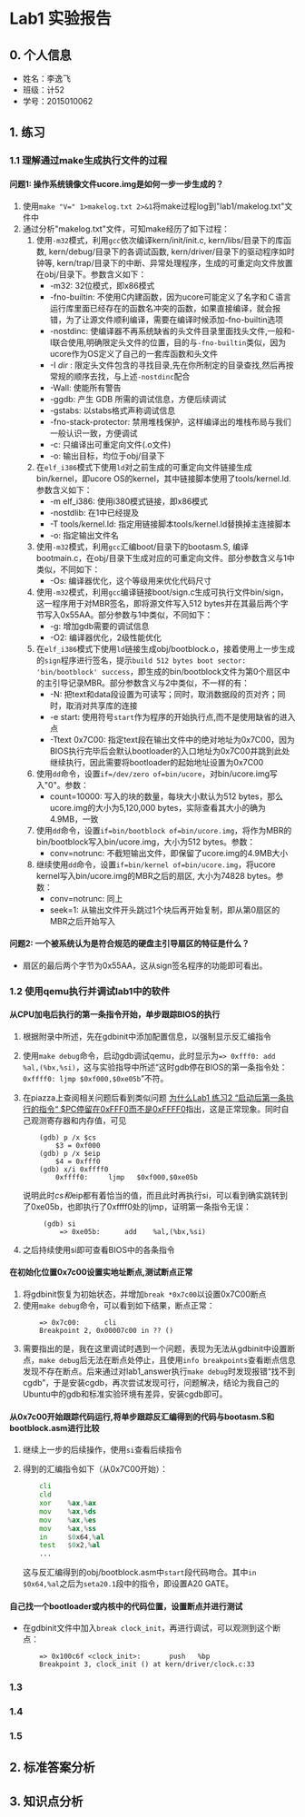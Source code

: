 # Lab1 实验报告

## 0. 个人信息
- 姓名：李逸飞
- 班级：计52
- 学号：2015010062

## 1. 练习

### 1.1 理解通过make生成执行文件的过程
#### 问题1: 操作系统镜像文件ucore.img是如何一步一步生成的？
1. 使用`make "V=" 1>makelog.txt 2>&1`将make过程log到"lab1/makelog.txt"文件中
2. 通过分析"makelog.txt"文件，可知make经历了如下过程：
    1. 使用`-m32`模式，利用`gcc`依次编译kern/init/init.c, kern/libs/目录下的库函数, kern/debug/目录下的各调试函数, kern/driver/目录下的驱动程序如时钟等, kern/trap/目录下的中断、异常处理程序，生成的可重定向文件放置在obj/目录下。参数含义如下：
        - -m32: 32位模式，即x86模式
        - -fno-builtin: 不使用C内建函数，因为ucore可能定义了名字和Ｃ语言运行库里面已经存在的函数名冲突的函数，如果直接编译，就会报错，为了让源文件顺利编译，需要在编译时候添加-fno-builtin选项
        - -nostdinc: 使编译器不再系统缺省的头文件目录里面找头文件,一般和-I联合使用,明确限定头文件的位置，目的与`-fno-builtin`类似，因为ucore作为OS定义了自己的一套库函数和头文件
        - -I _dir_ : 限定头文件包含的寻找目录,先在你所制定的目录查找,然后再按常规的顺序去找，与上述`-nostdinc`配合
        - -Wall: 使能所有警告
        - -ggdb: 产生 GDB 所需的调试信息，方便后续调试
        - -gstabs: 以stabs格式声称调试信息
        - -fno-stack-protector: 禁用堆栈保护，这样编译出的堆栈布局与我们一般认识一致，方便调试
        - -c: 只编译出可重定向文件(.o文件)
        - -o: 输出目标，均位于obj/目录下
    2. 在`elf_i386`模式下使用`ld`对之前生成的可重定向文件链接生成bin/kernel，即ucore OS的kernel，其中链接脚本使用了tools/kernel.ld.参数含义如下：
        - -m elf_i386: 使用i380模式链接，即x86模式
        - -nostdlib: 在1中已经提及
        - -T tools/kernel.ld: 指定用链接脚本tools/kernel.ld替换掉主连接脚本
        - -o: 指定输出文件名
    3. 使用`-m32`模式，利用`gcc`汇编boot/目录下的bootasm.S, 编译bootmain.c，在obj/目录下生成对应的可重定向文件。部分参数含义与1中类似，不同如下：
        - -Os: 编译器优化，这个等级用来优化代码尺寸
    4. 使用`-m32`模式，利用`gcc`编译链接boot/sign.c生成可执行文件bin/sign，这一程序用于对MBR签名，即将源文件写入512 bytes并在其最后两个字节写入0x55AA。部分参数与1中类似，不同如下：
        - -g: 增加gdb需要的调试信息
        - -O2: 编译器优化，2级性能优化
    5. 在`elf_i386`模式下使用`ld`链接生成obj/bootblock.o，接着使用上一步生成的`sign`程序进行签名，提示`build 512 bytes boot sector: 'bin/bootblock' success`，即生成的bin/bootblock文件为第0个扇区中的主引导记录MBR。部分参数含义与2中类似，不一样的有：
        - -N: 把text和data段设置为可读写；同时，取消数据段的页对齐；同时，取消对共享库的连接
        - -e start: 使用符号`start`作为程序的开始执行点,而不是使用缺省的进入点
        - -Ttext 0x7C00: 指定text段在输出文件中的绝对地址为0x7C00，因为BIOS执行完毕后会默认bootloader的入口地址为0x7C00并跳到此处继续执行，因此需要将bootloader的起始地址设置为0x7C00
    6. 使用`dd`命令，设置`if=/dev/zero of=bin/ucore`，对bin/ucore.img写入"0"。参数：
        - count=10000: 写入的块的数量，每块大小默认为512 bytes，那么ucore.img的大小为5,120,000 bytes，实际查看其大小的确为4.9MB，一致
    7. 使用`dd`命令，设置`if=bin/bootblock of=bin/ucore.img`，将作为MBR的bin/bootblock写入bin/ucore.img，大小为512 bytes。参数：
        - conv=notrunc: 不截短输出文件，即保留了ucore.img的4.9MB大小
    8. 继续使用`dd`命令，设置`if=bin/kernel of=bin/ucore.img`，将ucore kernel写入bin/ucore.img的MBR之后的扇区, 大小为74828 bytes。参数：
        - conv=notrunc: 同上
        - seek=1: 从输出文件开头跳过1个块后再开始复制，即从第0扇区的MBR之后开始写入

#### 问题2: 一个被系统认为是符合规范的硬盘主引导扇区的特征是什么？

- 扇区的最后两个字节为0x55AA，这从sign签名程序的功能即可看出。

### 1.2 使用qemu执行并调试lab1中的软件

#### 从CPU加电后执行的第一条指令开始，单步跟踪BIOS的执行
1. 根据附录中所述，先在gdbinit中添加配置信息，以强制显示反汇编指令
2. 使用`make debug`命令，启动gdb调试qemu，此时显示为`=> 0xfff0: add %al,(%bx,%si)`，这与实验指导中所述“这时gdb停在BIOS的第一条指令处：`0xffff0: ljmp $0xf000,$0xe05b`”不符。
3. 在piazza上查阅相关问题后看到类似问题
[为什么Lab1 练习2 “启动后第一条执行的指令“ $PC停留在0xFFF0而不是0xFFFF0](https://piazza.com/class/i5j09fnsl7k5x0?cid=991)指出，这是正常现象。同时自己观测寄存器和内存值，可见

    ```gdb
        (gdb) p /x $cs
            $3 = 0xf000
        (gdb) p /x $eip
            $4 = 0xfff0
        (gdb) x/i 0xffff0
            0xffff0:     ljmp   $0xf000,$0xe05b
   ```
   说明此时$cs和$eip都有着恰当的值，而且此时再执行si，可以看到确实跳转到了0xe05b，也即执行了0xffff0处的ljmp，证明第一条指令无误：
   ```gdb
        (gdb) si
            => 0xe05b:      add    %al,(%bx,%si)
    ```
4. 之后持续使用si即可查看BIOS中的各条指令

#### 在初始化位置0x7c00设置实地址断点,测试断点正常

1. 将gdbinit恢复为初始状态，并增加`break *0x7c00`以设置0x7C00断点
2. 使用`make debug`命令，可以看到如下结果，断点正常：
    ```
        => 0x7c00:      cli
        Breakpoint 2, 0x00007c00 in ?? ()
    ```
3. 需要指出的是，我在这里调试时遇到一个问题，表现为无法从gdbinit中设置断点，`make debug`后无法在断点处停止，且使用`info breakpoints`查看断点信息发现不存在断点。后来通过对lab1_answer执行`make debug`时发现报错“找不到cgdb”，于是安装cgdb，再次尝试发现可行，问题解决，结论为我自己的Ubuntu中的gdb和标准实验环境有差异，安装cgdb即可。

#### 从0x7c00开始跟踪代码运行,将单步跟踪反汇编得到的代码与bootasm.S和 bootblock.asm进行比较

1. 继续上一步的后续操作，使用`si`查看后续指令
2. 得到的汇编指令如下（从0x7C00开始）：

    ```asm
        cli
        cld
        xor    %ax,%ax
        mov    %ax,%ds
        mov    %ax,%es
        mov    %ax,%ss
        in     $0x64,%al
        test   $0x2,%al
        ...
    ```
    这与反汇编得到的obj/bootblock.asm中`start`段代码吻合。其中`in     $0x64,%al`之后为`seta20.1`段中的指令，即设置A20 GATE。

#### 自己找一个bootloader或内核中的代码位置，设置断点并进行测试

- 在gdbinit文件中加入`break clock_init`，再进行调试，可以观测到这个断点：
    ```
        => 0x100c6f <clock_init>:       push   %bp
        Breakpoint 3, clock_init () at kern/driver/clock.c:33
    ```

### 1.3 

### 1.4 

### 1.5 

## 2. 标准答案分析

## 3. 知识点分析